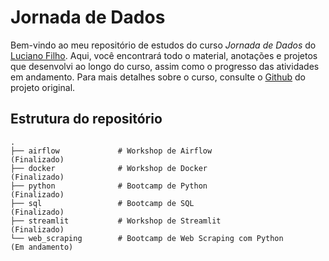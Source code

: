# Jornada de Dados

Bem-vindo ao meu repositório de estudos do curso *Jornada de Dados* do [Luciano Filho](https://github.com/lvgalvao). Aqui, você encontrará todo o material, anotações e projetos que desenvolvi ao longo do curso, assim como o progresso das atividades em andamento. Para mais detalhes sobre o curso, consulte o [Github](https://github.com/lvgalvao/data-engineering-roadmap) do projeto original.

## Estrutura do repositório

```plaintext
.
├── airflow             # Workshop de Airflow                       (Finalizado)
├── docker              # Workshop de Docker                        (Finalizado)
├── python              # Bootcamp de Python                        (Finalizado)
├── sql                 # Bootcamp de SQL                           (Finalizado)
├── streamlit           # Workshop de Streamlit                     (Finalizado)
└── web_scraping        # Bootcamp de Web Scraping com Python       (Em andamento)
